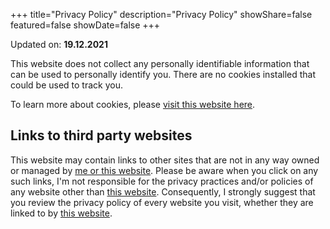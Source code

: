+++
title="Privacy Policy"
description="Privacy Policy"
showShare=false
featured=false
showDate=false
+++

Updated on: **19.12.2021**

This website does not collect any personally identifiable information that can be used to personally identify you. 
There are no cookies installed that could be used to track you.

To learn more about cookies, please [visit this website here](https://www.cookiesandyou.com).

## Links to third party websites
This website may contain links to other sites that are not in any way owned or managed by [me or this website](https://bigelectrons.com). Please
be aware when you click on any such links, I'm not responsible for the privacy practices and/or policies of any website other
than [this website](https://bigelectrons.com). Consequently, I strongly suggest that you review the privacy policy of every
website you visit, whether they are linked to by [this website](https://bigelectrons.com).